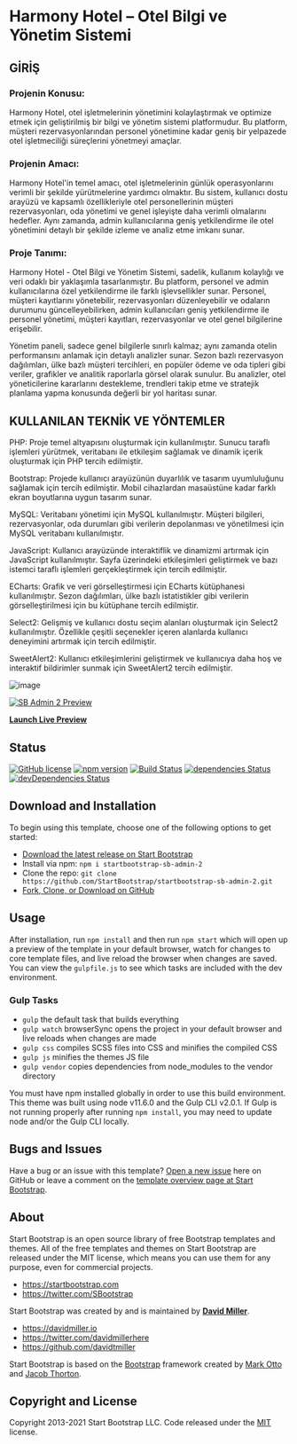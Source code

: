 # Harmony Hotel – Otel Bilgi ve Yönetim Sistemi

## GİRİŞ
### Projenin Konusu:
Harmony Hotel, otel işletmelerinin yönetimini kolaylaştırmak ve optimize etmek için geliştirilmiş bir bilgi ve yönetim sistemi platformudur. Bu platform, müşteri rezervasyonlarından personel yönetimine kadar geniş bir yelpazede otel işletmeciliği süreçlerini yönetmeyi amaçlar.

### Projenin Amacı:
Harmony Hotel'in temel amacı, otel işletmelerinin günlük operasyonlarını verimli bir şekilde yürütmelerine yardımcı olmaktır. Bu sistem, kullanıcı dostu arayüzü ve kapsamlı özellikleriyle otel personellerinin müşteri rezervasyonları, oda yönetimi ve genel işleyişte daha verimli olmalarını hedefler. Aynı zamanda, admin kullanıcılarına geniş yetkilendirme ile otel yönetimini detaylı bir şekilde izleme ve analiz etme imkanı sunar.

### Proje Tanımı:
Harmony Hotel - Otel Bilgi ve Yönetim Sistemi, sadelik, kullanım kolaylığı ve veri odaklı bir yaklaşımla tasarlanmıştır. Bu platform, personel ve admin kullanıcılarına özel yetkilendirme ile farklı işlevsellikler sunar. Personel, müşteri kayıtlarını yönetebilir, rezervasyonları düzenleyebilir ve odaların durumunu güncelleyebilirken, admin kullanıcıları geniş yetkilendirme ile personel yönetimi, müşteri kayıtları, rezervasyonlar ve otel genel bilgilerine erişebilir.

Yönetim paneli, sadece genel bilgilerle sınırlı kalmaz; aynı zamanda otelin performansını anlamak için detaylı analizler sunar. Sezon bazlı rezervasyon dağılımları, ülke bazlı müşteri tercihleri, en popüler ödeme ve oda tipleri gibi veriler, grafikler ve analitik raporlarla görsel olarak sunulur. Bu analizler, otel yöneticilerine kararlarını destekleme, trendleri takip etme ve stratejik planlama yapma konusunda değerli bir yol haritası sunar.


## KULLANILAN TEKNİK VE YÖNTEMLER
PHP: Proje temel altyapısını oluşturmak için kullanılmıştır. Sunucu taraflı işlemleri yürütmek, veritabanı ile etkileşim sağlamak ve dinamik içerik oluşturmak için PHP tercih edilmiştir.

Bootstrap: Projede kullanıcı arayüzünün duyarlılık ve tasarım uyumluluğunu sağlamak için tercih edilmiştir. Mobil cihazlardan masaüstüne kadar farklı ekran boyutlarına uygun tasarım sunar.

MySQL: Veritabanı yönetimi için MySQL kullanılmıştır. Müşteri bilgileri, rezervasyonlar, oda durumları gibi verilerin depolanması ve yönetilmesi için MySQL veritabanı kullanılmıştır.

JavaScript: Kullanıcı arayüzünde interaktiflik ve dinamizmi artırmak için JavaScript kullanılmıştır. Sayfa üzerindeki etkileşimleri geliştirmek ve bazı istemci taraflı işlemleri gerçekleştirmek için tercih edilmiştir.

ECharts: Grafik ve veri görselleştirmesi için ECharts kütüphanesi kullanılmıştır. Sezon dağılımları, ülke bazlı istatistikler gibi verilerin görselleştirilmesi için bu kütüphane tercih edilmiştir.

Select2: Gelişmiş ve kullanıcı dostu seçim alanları oluşturmak için Select2 kullanılmıştır. Özellikle çeşitli seçenekler içeren alanlarda kullanıcı deneyimini artırmak için tercih edilmiştir.

SweetAlert2: Kullanıcı etkileşimlerini geliştirmek ve kullanıcıya daha hoş ve interaktif bildirimler sunmak için SweetAlert2 tercih edilmiştir.


![image](https://github.com/furkan-karapinar/Harmony_Otel_Bilgi_Sistemi/assets/159263067/f38ad462-2f65-4576-8c54-18fa6cbd4d58)


[![SB Admin 2 Preview](https://assets.startbootstrap.com/img/screenshots/themes/sb-admin-2.png)](https://startbootstrap.github.io/startbootstrap-sb-admin-2/)

**[Launch Live Preview](https://startbootstrap.github.io/startbootstrap-sb-admin-2/)**

## Status

[![GitHub license](https://img.shields.io/badge/license-MIT-blue.svg)](https://raw.githubusercontent.com/StartBootstrap/startbootstrap-sb-admin-2/master/LICENSE)
[![npm version](https://img.shields.io/npm/v/startbootstrap-sb-admin-2.svg)](https://www.npmjs.com/package/startbootstrap-sb-admin-2)
[![Build Status](https://travis-ci.org/StartBootstrap/startbootstrap-sb-admin-2.svg?branch=master)](https://travis-ci.org/StartBootstrap/startbootstrap-sb-admin-2)
[![dependencies Status](https://david-dm.org/StartBootstrap/startbootstrap-sb-admin-2/status.svg)](https://david-dm.org/StartBootstrap/startbootstrap-sb-admin-2)
[![devDependencies Status](https://david-dm.org/StartBootstrap/startbootstrap-sb-admin-2/dev-status.svg)](https://david-dm.org/StartBootstrap/startbootstrap-sb-admin-2?type=dev)

## Download and Installation

To begin using this template, choose one of the following options to get started:

* [Download the latest release on Start Bootstrap](https://startbootstrap.com/theme/sb-admin-2/)
* Install via npm: `npm i startbootstrap-sb-admin-2`
* Clone the repo: `git clone https://github.com/StartBootstrap/startbootstrap-sb-admin-2.git`
* [Fork, Clone, or Download on GitHub](https://github.com/StartBootstrap/startbootstrap-sb-admin-2)

## Usage

After installation, run `npm install` and then run `npm start` which will open up a preview of the template in your default browser, watch for changes to core template files, and live reload the browser when changes are saved. You can view the `gulpfile.js` to see which tasks are included with the dev environment.

### Gulp Tasks

* `gulp` the default task that builds everything
* `gulp watch` browserSync opens the project in your default browser and live reloads when changes are made
* `gulp css` compiles SCSS files into CSS and minifies the compiled CSS
* `gulp js` minifies the themes JS file
* `gulp vendor` copies dependencies from node_modules to the vendor directory

You must have npm installed globally in order to use this build environment. This theme was built using node v11.6.0 and the Gulp CLI v2.0.1. If Gulp is not running properly after running `npm install`, you may need to update node and/or the Gulp CLI locally.

## Bugs and Issues

Have a bug or an issue with this template? [Open a new issue](https://github.com/StartBootstrap/startbootstrap-sb-admin-2/issues) here on GitHub or leave a comment on the [template overview page at Start Bootstrap](https://startbootstrap.com/theme/sb-admin-2/).

## About

Start Bootstrap is an open source library of free Bootstrap templates and themes. All of the free templates and themes on Start Bootstrap are released under the MIT license, which means you can use them for any purpose, even for commercial projects.

* <https://startbootstrap.com>
* <https://twitter.com/SBootstrap>

Start Bootstrap was created by and is maintained by **[David Miller](https://davidmiller.io/)**.

* <https://davidmiller.io>
* <https://twitter.com/davidmillerhere>
* <https://github.com/davidtmiller>

Start Bootstrap is based on the [Bootstrap](https://getbootstrap.com/) framework created by [Mark Otto](https://twitter.com/mdo) and [Jacob Thorton](https://twitter.com/fat).

## Copyright and License

Copyright 2013-2021 Start Bootstrap LLC. Code released under the [MIT](https://github.com/StartBootstrap/startbootstrap-resume/blob/master/LICENSE) license.
